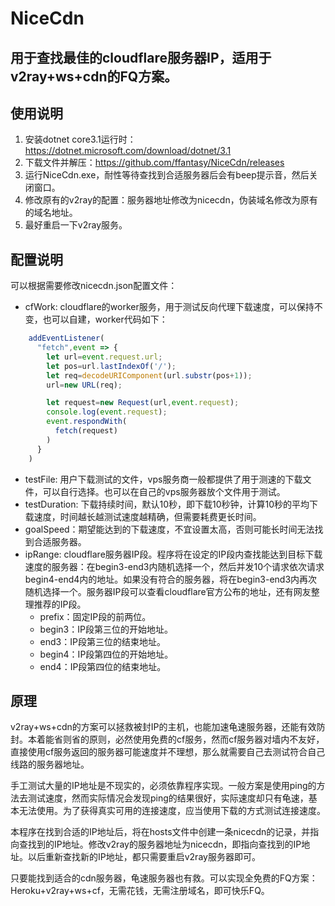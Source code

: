 # NiceCdn
## 用于查找最佳的cloudflare服务器IP，适用于v2ray+ws+cdn的FQ方案。

## 使用说明
1. 安装dotnet core3.1运行时：https://dotnet.microsoft.com/download/dotnet/3.1
2. 下载文件并解压：https://github.com/ffantasy/NiceCdn/releases
3. 运行NiceCdn.exe，耐性等待查找到合适服务器后会有beep提示音，然后关闭窗口。
4. 修改原有的v2ray的配置：服务器地址修改为nicecdn，伪装域名修改为原有的域名地址。
5. 最好重启一下v2ray服务。

## 配置说明
可以根据需要修改nicecdn.json配置文件：
+ cfWork: cloudflare的worker服务，用于测试反向代理下载速度，可以保持不变，也可以自建，worker代码如下：
```javascript
    addEventListener(
      "fetch",event => {
        let url=event.request.url;
        let pos=url.lastIndexOf('/');
        let req=decodeURIComponent(url.substr(pos+1));
        url=new URL(req);

        let request=new Request(url,event.request);
        console.log(event.request);
        event.respondWith(
          fetch(request)
        )
      }
    )
```
+ testFile: 用户下载测试的文件，vps服务商一般都提供了用于测速的下载文件，可以自行选择。也可以在自己的vps服务器放个文件用于测试。
+ testDuration: 下载持续时间，默认10秒，即下载10秒钟，计算10秒的平均下载速度，时间越长越测试速度越精确，但需要耗费更长时间。
+ goalSpeed：期望能达到的下载速度，不宜设置太高，否则可能长时间无法找到合适服务器。
+ ipRange: cloudflare服务器IP段。程序将在设定的IP段内查找能达到目标下载速度的服务器：在begin3-end3内随机选择一个，然后并发10个请求依次请求begin4-end4内的地址。如果没有符合的服务器，将在begin3-end3内再次随机选择一个。服务器IP段可以查看cloudflare官方公布的地址，还有网友整理推荐的IP段。
   + prefix：固定IP段的前两位。
   + begin3：IP段第三位的开始地址。
   + end3：IP段第三位的结束地址。
   + begin4：IP段第四位的开始地址。
   + end4：IP段第四位的结束地址。
   
## 原理
v2ray+ws+cdn的方案可以拯救被封IP的主机，也能加速龟速服务器，还能有效防封。本着能省则省的原则，必然使用免费的cf服务，然而cf服务器对墙内不友好，直接使用cf服务返回的服务器可能速度并不理想，那么就需要自己去测试符合自己线路的服务器地址。

手工测试大量的IP地址是不现实的，必须依靠程序实现。一般方案是使用ping的方法去测试速度，然而实际情况会发现ping的结果很好，实际速度却只有龟速，基本无法使用。为了获得真实可用的连接速度，应当使用下载的方式测试连接速度。

本程序在找到合适的IP地址后，将在hosts文件中创建一条nicecdn的记录，并指向查找到的IP地址。修改v2ray的服务器地址为nicecdn，即指向查找到的IP地址。以后重新查找新的IP地址，都只需要重启v2ray服务器即可。

只要能找到适合的cdn服务器，龟速服务器也有救。可以实现全免费的FQ方案：Heroku+v2ray+ws+cf，无需花钱，无需注册域名，即可快乐FQ。

